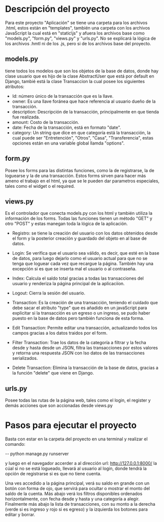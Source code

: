 # Descripción del proyecto

Para este proyecto "Aplicación" se tiene una carpeta para los archivos .html, estos están en  "templates", también una carpeta con los archivos JavaScript la cual está en "static\js" y afuera los archivos base como "models.py", "form.py", "views.py" y "urls.py". No se explicará la lógica de los archivos .hmtl ni de los .js, pero si de los archivos base del proyecto.

## models.py

tiene todos los modelos que son los objetos de la base de datos, donde hay clase usuario que es hijo de la clase AbstractUser que está por default en Django, tambié está la clase Transaccion la cual posee los siguientes atributos:

- Id: número único de la transacción que es la llave.
- owner: Es una llave foránea que hace referencia al usuario dueño de la transacción.
- description: Descripción de la transacción, principalmente en que tienda fue realizada.
- amount: Costo de la transacción.
- date: Fecha de la transacción, está en formato "date".
- category: Un string que dice en que categoría está la transacción, la cual puede ser "Entretención", "Otros", "Casa", "Transferencia", estas opciones están en una variable global llamda "options".

## form.py

Posee los forms para las distintas funciones, como la de registrarse, la de loguearse y la de una transacción. Estos forms sirven para hacer más ameno el trabajo en el html, ya que se le pueden dar parametros especiales, tales como el widget o el required.

## views.py

Es el controlador que conecta models.py con los html y también utiliza la información de los forms.
Todas las funciones tienen un método "GET" y otro "POST" y estas manegan toda la lógica de la aplicación. 

- Registro: se tiene la creación del usuario con los datos obtenidos desde el form y la posterior creación y guardado del objeto en al base de datos. 

- Login: Se verifica que el usuario sea válido, es decir, que esté en la base de datos, para luego dejarlo como el usuario actual para que no se tenga que loguear cada vez que recargue la página. También hay una excepción si es que se inserta mal el usuario o al contraseña.

- Index: Calcula el saldo total gracias a todas las transacciones del usuario y renderiza la página principal de la aplicaciíon.

- Logout: Cierra la sesión del usuario.

- Transaction: Es la creación de una transacción, teniendo el cuidado que debe sacar el atributo "type" que es añadido en un javaScript para explicitar si la transacción es un egreso o un ingreso, se pudo haber puesto en la base de datos pero también funciona de esta forma.

- Edit Transaction: Permite editar una transacción, actualizando todos los campos gracias a los datos traidos por el form.

- Filter Transaction: Trae los datos de la categoría a filtrar y la fecha desde y hasta desde un JSON, filtra las transacciones por estos valores y retorna una respuesta JSON con lso datos de las transacciones serializados.

- Delete Transaction: Elimina la transacción de la base de datos, gracias a la función "delete" que viene en Django.


## urls.py

Posee todas las rutas de la página web, tales como el login, el register y demás acciones que son accionadas desde views.py


# Pasos para ejecutar el proyecto

Basta con estar en la carpeta del proyecto en una terminal y realizar el comando:

-- python manage.py runserver

y luego en el navegador accerder a al dirección url: http://127.0.0.1:8000/ la cúal si no se está logueado, llevará al usuario al login, donde tendrá la opción de registrarse si es que no tiene cuenta. 

Una ves accedido a la página principal, verá su saldo en grande con un botón con forma de ojo, que servirá para ocultar o mostrar el monto del saldo de la cuenta. Más abajo verá los filtros disponibles ordenados horizontalmente, con fecha desde y hasta y una categoría a alegir. Finalmente más abajo la lista de transacciones, con su monto a la derecha (verde si es ingreso y rojo si es egreso) y la izquierda los botones para editar y borrar.








